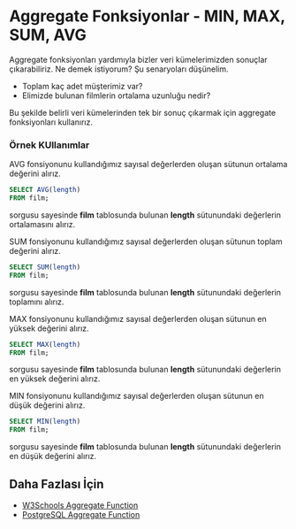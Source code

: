 Aggregate Fonksiyonlar - MIN, MAX, SUM, AVG
======
Aggregate fonksiyonları yardımıyla bizler veri kümelerimizden sonuçlar çıkarabiliriz. Ne demek istiyorum? Şu senaryoları düşünelim.
- Toplam kaç adet müşterimiz var?
- Elimizde bulunan filmlerin ortalama uzunluğu nedir?

Bu şekilde belirli veri kümelerinden tek bir sonuç çıkarmak için aggregate fonksiyonları kullanırız.


### Örnek KUllanımlar
AVG fonsiyonunu kullandığımız sayısal değerlerden oluşan sütunun ortalama değerini alırız.

```SQL
SELECT AVG(length) 
FROM film;
```
sorgusu sayesinde **film** tablosunda bulunan **length** sütunundaki değerlerin ortalamasını alırız.

SUM fonsiyonunu kullandığımız sayısal değerlerden oluşan sütunun toplam değerini alırız.

```SQL
SELECT SUM(length) 
FROM film;
```
sorgusu sayesinde **film** tablosunda bulunan **length** sütunundaki değerlerin toplamını alırız.

MAX fonsiyonunu kullandığımız sayısal değerlerden oluşan sütunun en yüksek değerini alırız.

```SQL
SELECT MAX(length) 
FROM film;
```
sorgusu sayesinde **film** tablosunda bulunan **length** sütunundaki değerlerin en yüksek değerini alırız.

MIN fonsiyonunu kullandığımız sayısal değerlerden oluşan sütunun en düşük değerini alırız.

```SQL
SELECT MIN(length) 
FROM film;
```
sorgusu sayesinde **film** tablosunda bulunan **length** sütunundaki değerlerin en düşük değerini alırız.


## Daha Fazlası İçin
- [W3Schools Aggregate Function](https://www.w3schools.com/sql/sql_count_avg_sum.asp)
- [PostgreSQL Aggregate Function](https://www.postgresql.org/docs/13/tutorial-agg.html)




